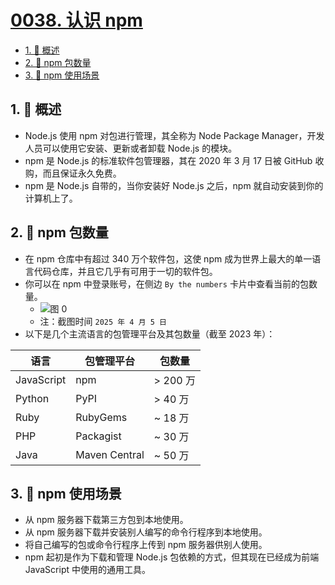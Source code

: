 # [0038. 认识 npm](https://github.com/Tdahuyou/TNotes.nodejs/tree/main/notes/0038.%20%E8%AE%A4%E8%AF%86%20npm)

<!-- region:toc -->

- [1. 📒 概述](#1--概述)
- [2. 📒 npm 包数量](#2--npm-包数量)
- [3. 📒 npm 使用场景](#3--npm-使用场景)

<!-- endregion:toc -->

## 1. 📒 概述

- Node.js 使用 npm 对包进行管理，其全称为 Node Package Manager，开发人员可以使用它安装、更新或者卸载 Node.js 的模块。
- npm 是 Node.js 的标准软件包管理器，其在 2020 年 3 月 17 日被 GitHub 收购，而且保证永久免费。
- npm 是 Node.js 自带的，当你安装好 Node.js 之后，npm 就自动安装到你的计算机上了。

## 2. 📒 npm 包数量

- 在 npm 仓库中有超过 340 万个软件包，这使 npm 成为世界上最大的单一语言代码仓库，并且它几乎有可用于一切的软件包。
- 你可以在 npm 中登录账号，在侧边 `By the numbers` 卡片中查看当前的包数量。
  - ![图 0](https://cdn.jsdelivr.net/gh/Tdahuyou/imgs@main/2025-04-05-12-46-20.png)
  - 注：截图时间 `2025 年 4 月 5 日`
- 以下是几个主流语言的包管理平台及其包数量（截至 2023 年）：

| **语言**   | **包管理平台** | **包数量** |
| ---------- | -------------- | ---------- |
| JavaScript | npm            | > 200 万   |
| Python     | PyPI           | > 40 万    |
| Ruby       | RubyGems       | ~ 18 万    |
| PHP        | Packagist      | ~ 30 万    |
| Java       | Maven Central  | ~ 50 万    |

## 3. 📒 npm 使用场景

- 从 npm 服务器下载第三方包到本地使用。
- 从 npm 服务器下载并安装别人编写的命令行程序到本地使用。
- 将自己编写的包或命令行程序上传到 npm 服务器供别人使用。
- npm 起初是作为下载和管理 Node.js 包依赖的方式，但其现在已经成为前端 JavaScript 中使用的通用工具。
